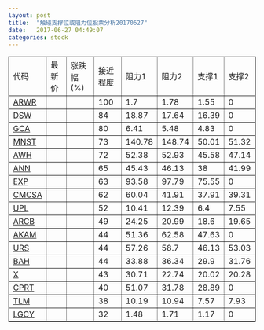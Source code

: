 ```yaml
---
layout: post
title:  "触碰支撑位或阻力位股票分析20170627"
date:   2017-06-27 04:49:07
categories: stock
---
```

<script type="text/javascript">
var stockList = []
stockList.push('gb_arwr');
stockList.push('gb_dsw');
stockList.push('gb_gca');
stockList.push('gb_mnst');
stockList.push('gb_awh');
stockList.push('gb_ann');
stockList.push('gb_exp');
stockList.push('gb_cmcsa');
stockList.push('gb_upl');
stockList.push('gb_arcb');
stockList.push('gb_akam');
stockList.push('gb_urs');
stockList.push('gb_bah');
stockList.push('gb_x');
stockList.push('gb_cprt');
stockList.push('gb_tlm');
stockList.push('gb_lgcy');
</script>
<table border="1">
 <tr>
 <td>代码</td>
 <td>最新价</td>
 <td>涨跌幅(%)</td>
 <td>接近程度</td>
 <td>阻力1</td>
 <td>阻力2</td>
 <td>支撑1</td>
 <td>支撑2</td>
</tr>
  <tr id="arwr" class="green">
  <td><a href="http://stock.finance.sina.com.cn/usstock/quotes/ARWR.html" target="_blank">ARWR</a></td><td></td><td></td><td>100</td><td>1.7</td><td>1.78</td><td>1.55</td><td>0</td></tr>
  <tr id="dsw" class="red">
  <td><a href="http://stock.finance.sina.com.cn/usstock/quotes/DSW.html" target="_blank">DSW</a></td><td></td><td></td><td>84</td><td>18.87</td><td>17.64</td><td>16.39</td><td>0</td></tr>
  <tr id="gca" class="green">
  <td><a href="http://stock.finance.sina.com.cn/usstock/quotes/GCA.html" target="_blank">GCA</a></td><td></td><td></td><td>80</td><td>6.41</td><td>5.48</td><td>4.83</td><td>0</td></tr>
  <tr id="mnst" class="green">
  <td><a href="http://stock.finance.sina.com.cn/usstock/quotes/MNST.html" target="_blank">MNST</a></td><td></td><td></td><td>73</td><td>140.78</td><td>148.74</td><td>50.01</td><td>51.32</td></tr>
  <tr id="awh" class="red">
  <td><a href="http://stock.finance.sina.com.cn/usstock/quotes/AWH.html" target="_blank">AWH</a></td><td></td><td></td><td>72</td><td>52.38</td><td>52.93</td><td>45.58</td><td>47.14</td></tr>
  <tr id="ann" class="red">
  <td><a href="http://stock.finance.sina.com.cn/usstock/quotes/ANN.html" target="_blank">ANN</a></td><td></td><td></td><td>65</td><td>45.43</td><td>46.13</td><td>38</td><td>41.99</td></tr>
  <tr id="exp" class="red">
  <td><a href="http://stock.finance.sina.com.cn/usstock/quotes/EXP.html" target="_blank">EXP</a></td><td></td><td></td><td>63</td><td>93.58</td><td>97.79</td><td>75.55</td><td>0</td></tr>
  <tr id="cmcsa" class="green">
  <td><a href="http://stock.finance.sina.com.cn/usstock/quotes/CMCSA.html" target="_blank">CMCSA</a></td><td></td><td></td><td>62</td><td>60.04</td><td>41.91</td><td>37.91</td><td>39.31</td></tr>
  <tr id="upl" class="red">
  <td><a href="http://stock.finance.sina.com.cn/usstock/quotes/UPL.html" target="_blank">UPL</a></td><td></td><td></td><td>52</td><td>10.41</td><td>12.39</td><td>6.4</td><td>7.55</td></tr>
  <tr id="arcb" class="green">
  <td><a href="http://stock.finance.sina.com.cn/usstock/quotes/ARCB.html" target="_blank">ARCB</a></td><td></td><td></td><td>49</td><td>24.25</td><td>20.99</td><td>18.6</td><td>19.65</td></tr>
  <tr id="akam" class="red">
  <td><a href="http://stock.finance.sina.com.cn/usstock/quotes/AKAM.html" target="_blank">AKAM</a></td><td></td><td></td><td>44</td><td>51.36</td><td>62.58</td><td>47.63</td><td>0</td></tr>
  <tr id="urs" class="green">
  <td><a href="http://stock.finance.sina.com.cn/usstock/quotes/URS.html" target="_blank">URS</a></td><td></td><td></td><td>44</td><td>57.26</td><td>58.7</td><td>46.13</td><td>53.03</td></tr>
  <tr id="bah" class="green">
  <td><a href="http://stock.finance.sina.com.cn/usstock/quotes/BAH.html" target="_blank">BAH</a></td><td></td><td></td><td>44</td><td>33.88</td><td>36.34</td><td>29.9</td><td>31.76</td></tr>
  <tr id="x" class="red">
  <td><a href="http://stock.finance.sina.com.cn/usstock/quotes/X.html" target="_blank">X</a></td><td></td><td></td><td>43</td><td>30.71</td><td>22.74</td><td>20.02</td><td>20.28</td></tr>
  <tr id="cprt" class="red">
  <td><a href="http://stock.finance.sina.com.cn/usstock/quotes/CPRT.html" target="_blank">CPRT</a></td><td></td><td></td><td>40</td><td>51.07</td><td>31.78</td><td>28.89</td><td>0</td></tr>
  <tr id="tlm" class="green">
  <td><a href="http://stock.finance.sina.com.cn/usstock/quotes/TLM.html" target="_blank">TLM</a></td><td></td><td></td><td>38</td><td>10.19</td><td>10.94</td><td>7.57</td><td>7.93</td></tr>
  <tr id="lgcy" class="red">
  <td><a href="http://stock.finance.sina.com.cn/usstock/quotes/LGCY.html" target="_blank">LGCY</a></td><td></td><td></td><td>32</td><td>1.48</td><td>1.71</td><td>1.17</td><td>0</td></tr>
</table>
